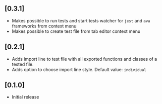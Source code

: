 ## [0.3.1]

- Makes possible to run tests and start tests watcher for `jest` and `ava` frameworks from context menu
- Makes possible to create test file from tab editor context menu

## [0.2.1]

- Adds import line to test file with all exported functions and classes of a tested file.
- Adds option to choose import line style. Default value: `individual`

## [0.1.0]

- Initial release